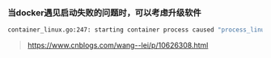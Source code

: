 ### 当docker遇见启动失败的问题时，可以考虑升级软件

```bash
container_linux.go:247: starting container process caused "process_linux.go:258: applying cgroup configuration for process caused \"Cannot set property TasksAccounting, or unknown property.\""
```

> https://www.cnblogs.com/wang--lei/p/10626308.html
